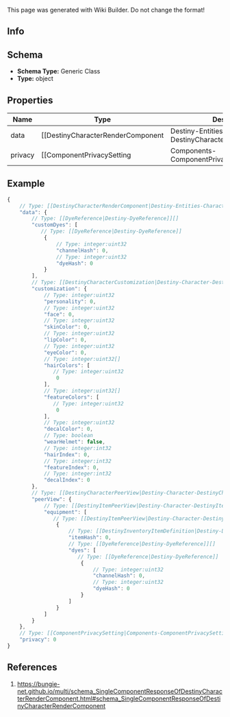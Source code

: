 <span class="wiki-builder">This page was generated with Wiki Builder. Do not change the format!</span>

## Info

## Schema
* **Schema Type:** Generic Class
* **Type:** object

## Properties
Name | Type | Description
---- | ---- | -----------
data | [[DestinyCharacterRenderComponent|Destiny-Entities-Characters-DestinyCharacterRenderComponent]] | 
privacy | [[ComponentPrivacySetting|Components-ComponentPrivacySetting]]:Enum | 

## Example
```javascript
{
    // Type: [[DestinyCharacterRenderComponent|Destiny-Entities-Characters-DestinyCharacterRenderComponent]]
    "data": {
        // Type: [[DyeReference|Destiny-DyeReference]][]
        "customDyes": [
           // Type: [[DyeReference|Destiny-DyeReference]]
            {
                // Type: integer:uint32
                "channelHash": 0,
                // Type: integer:uint32
                "dyeHash": 0
            }
        ],
        // Type: [[DestinyCharacterCustomization|Destiny-Character-DestinyCharacterCustomization]]
        "customization": {
            // Type: integer:uint32
            "personality": 0,
            // Type: integer:uint32
            "face": 0,
            // Type: integer:uint32
            "skinColor": 0,
            // Type: integer:uint32
            "lipColor": 0,
            // Type: integer:uint32
            "eyeColor": 0,
            // Type: integer:uint32[]
            "hairColors": [
               // Type: integer:uint32
                0
            ],
            // Type: integer:uint32[]
            "featureColors": [
               // Type: integer:uint32
                0
            ],
            // Type: integer:uint32
            "decalColor": 0,
            // Type: boolean
            "wearHelmet": false,
            // Type: integer:int32
            "hairIndex": 0,
            // Type: integer:int32
            "featureIndex": 0,
            // Type: integer:int32
            "decalIndex": 0
        },
        // Type: [[DestinyCharacterPeerView|Destiny-Character-DestinyCharacterPeerView]]
        "peerView": {
            // Type: [[DestinyItemPeerView|Destiny-Character-DestinyItemPeerView]][]
            "equipment": [
               // Type: [[DestinyItemPeerView|Destiny-Character-DestinyItemPeerView]]
                {
                    // Type: [[DestinyInventoryItemDefinition|Destiny-Definitions-DestinyInventoryItemDefinition]]:ManifestDefinition:integer:uint32
                    "itemHash": 0,
                    // Type: [[DyeReference|Destiny-DyeReference]][]
                    "dyes": [
                       // Type: [[DyeReference|Destiny-DyeReference]]
                        {
                            // Type: integer:uint32
                            "channelHash": 0,
                            // Type: integer:uint32
                            "dyeHash": 0
                        }
                    ]
                }
            ]
        }
    },
    // Type: [[ComponentPrivacySetting|Components-ComponentPrivacySetting]]:Enum
    "privacy": 0
}

```

## References
1. https://bungie-net.github.io/multi/schema_SingleComponentResponseOfDestinyCharacterRenderComponent.html#schema_SingleComponentResponseOfDestinyCharacterRenderComponent
